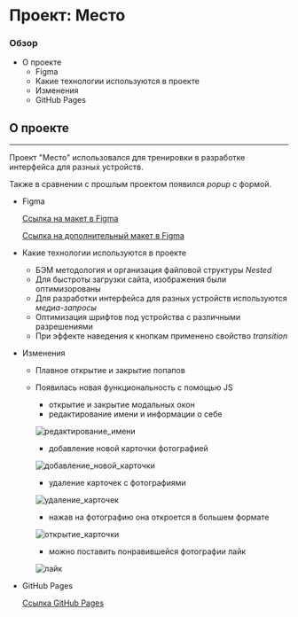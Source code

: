 # Проект: Место

### Обзор
- О проекте
    - Figma
    - Какие технологии используются в проекте
    - Изменения
    - GitHub Pages
## О проекте
____
 Проект "Место" использовался для тренировки в разработке интерфейса для разных устройств.

 Также в сравнении с прошлым проектом появился <em>popup</em> с формой.
- Figma

    [Ссылка на макет в Figma](https://www.figma.com/file/2cn9N9jSkmxD84oJik7xL7/JavaScript.-Sprint-4?node-id=28212%3A212)
    
    [Ссылка на дополнительный макет в Figma](https://www.figma.com/file/bjyvbKKJN2naO0ucURl2Z0/JavaScript.-Sprint-5?node-id=0%3A1)

- Какие технологии используются в проекте
    - БЭМ методология и организация файловой структуры <em>Nested</em>
    - Для быстроты загрузки сайта, изображения были оптимизорованы
    - Для разработки интерфейса для разных устройств используются <em>медиа-запросы</em>
    - Оптимизация шрифтов под устройства с различными разрешениями
    - При эффекте наведения к кнопкам применено свойство <em>transition</em>
- Изменения
    - Плавное открытие и закрытие попапов
    - Появилась новая функциональность с помощью JS
        - открытие и закрытие модальных окон
        - редактирование имени и информации о себе


        ![редактирование_имени](https://user-images.githubusercontent.com/87070723/140937716-bf5b274b-ec23-4b56-bfcf-50f013803005.gif)

        - добавление новой карточки фотографией

        ![добавление_новой_карточки](https://user-images.githubusercontent.com/87070723/140937976-31716194-b137-4446-a02c-3997a6ec0cb4.gif)

        - удаление карточек с фотографиями

        ![удаление_карточек](https://user-images.githubusercontent.com/87070723/140938021-2e0a5479-6e16-46f7-ae1f-d7f377ac3819.gif)

        - нажав на фотографию она откроется в большем формате

        ![открытие_карточки](https://user-images.githubusercontent.com/87070723/140938058-99c7021c-9090-43c3-ab9d-a920784fb931.gif)

        - можно поставить понравившейся фотографии лайк


        ![лайк](https://user-images.githubusercontent.com/87070723/140938081-f81ceaba-9db0-407c-8ae5-edaf232bc4e9.gif)



- GitHub Pages

    [Ссылка GitHub Pages](https://alexandrazolotykhina.github.io/mesto-project/index.html)
  
